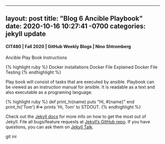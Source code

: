 
---

layout: post
title:  "Blog 6 Ancible Playbook"
date:   2020-10-16 10:27:41 -0700
categories: jekyll update
---

####  CIT480 | Fall 2020 | GitHub Weekly Blogs | Nino Shtromberg


Ancible Play Book Instructions




{% highlight ruby %}
Docker installations
Docker File Explained
Docker File Testing
{% endhighlight %}


Play book will consist of tasks that are executed by ansible. Playbook can be viewed as an instruction manual for ansible. It is readable as a text and also executable as a programing language.










{% highlight ruby %}
def print_hi(name)
  puts "Hi, #{name}"
end
print_hi('Tom')
#=> prints 'Hi, Tom' to STDOUT.
{% endhighlight %}

Check out the [Jekyll docs][jekyll-docs] for more info on how to get the most out of Jekyll. File all bugs/feature requests at [Jekyll’s GitHub repo][jekyll-gh]. If you have questions, you can ask them on [Jekyll Talk][jekyll-talk].

[jekyll-docs]: https://jekyllrb.com/docs/home
[jekyll-gh]:   https://github.com/jekyll/jekyll
[jekyll-talk]: https://talk.jekyllrb.com/
git ini
